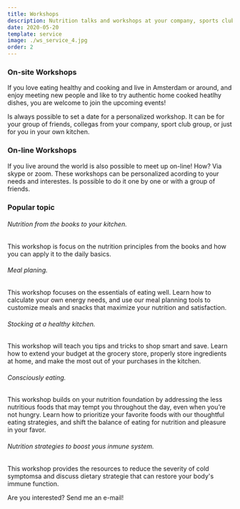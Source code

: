 ```yaml
---
title: Workshops
description: Nutrition talks and workshops at your company, sports club, school, or with a group of friends.
date: 2020-05-20
template: service
image: ./ws_service_4.jpg
order: 2
---
```


### On-site Workshops

If you love eating healthy and cooking and live in Amsterdam or around, and enjoy meeting new people and like to try authentic home cooked heatlhy dishes, you are welcome to join the upcoming events!

Is always possible to set a date for a personalized workshop. It can be for your group of friends, collegas from your company, sport club group, or just for you in your own kitchen.

### On-line Workshops

If you live around the world is also possible to meet up on-line! How? Via skype or zoom. These workshops can be personalized acording to your needs and interestes. Is possible to do it one by one or with a group of friends.

### Popular topic

###### Nutrition from the books to your kitchen.

This workshop is focus on the nutrition principles from the books and how you can apply it to the daily basics.

###### Meal planing.

This workshop focuses on the essentials of eating well. Learn how to calculate your own energy needs, and use our meal planning tools to customize meals and snacks that maximize your nutrition and satisfaction.

###### Stocking at a healthy kitchen.

This workshop will teach you tips and tricks to shop smart and save. Learn how to extend your budget at the grocery store, properly store ingredients at home, and make the most out of your purchases in the kitchen.

###### Consciously eating.

This workshop builds on your nutrition foundation by addressing the less nutritious foods that may tempt you throughout the day, even when you’re not hungry. Learn how to prioritize your favorite foods with our thoughtful eating strategies, and shift the balance of eating for nutrition and pleasure in your favor.

###### Nutrition strategies to boost yous inmune system.

This workshop provides the resources to reduce the severity of cold symptomsa and discuss dietary strategie that can restore your body's immune function.

Are you interested? Send me an e-mail!
